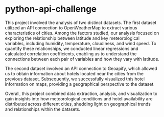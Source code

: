 # python-api-challenge

This project involved the analysis of two distinct datasets. The first dataset utilized an API connection to OpenWeatherMap to extract various characteristics of cities. Among the factors studied, our analysis focused on exploring the relationship between latitude and key meteorological variables, including humidity, temperature, cloudiness, and wind speed. To quantify these relationships, we conducted linear regressions and calculated correlation coefficients, enabling us to understand the connections between each pair of variables and how they vary with latitude.

The second dataset involved an API connection to Geoapify, which allowed us to obtain information about hotels located near the cities from the previous dataset. Subsequently, we successfully visualized this hotel information on maps, providing a geographical perspective to the dataset.

Overall, this project combined data extraction, analysis, and visualization to gain insights into how meteorological conditions and hotel availability are distributed across different cities, shedding light on geographical trends and relationships within the datasets.